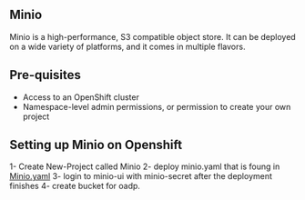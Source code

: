 ## Minio
Minio is a high-performance, S3 compatible object store. It can be deployed on a wide variety of platforms, and it comes in multiple flavors.

## Pre-quisites
- Access to an OpenShift cluster
- Namespace-level admin permissions, or permission to create your own project

## Setting up Minio on Openshift
1- Create New-Project called Minio
2- deploy minio.yaml that is foung in [Minio.yaml](minio.yaml)
3- login to minio-ui with minio-secret after the deployment finishes
4- create bucket for oadp.
